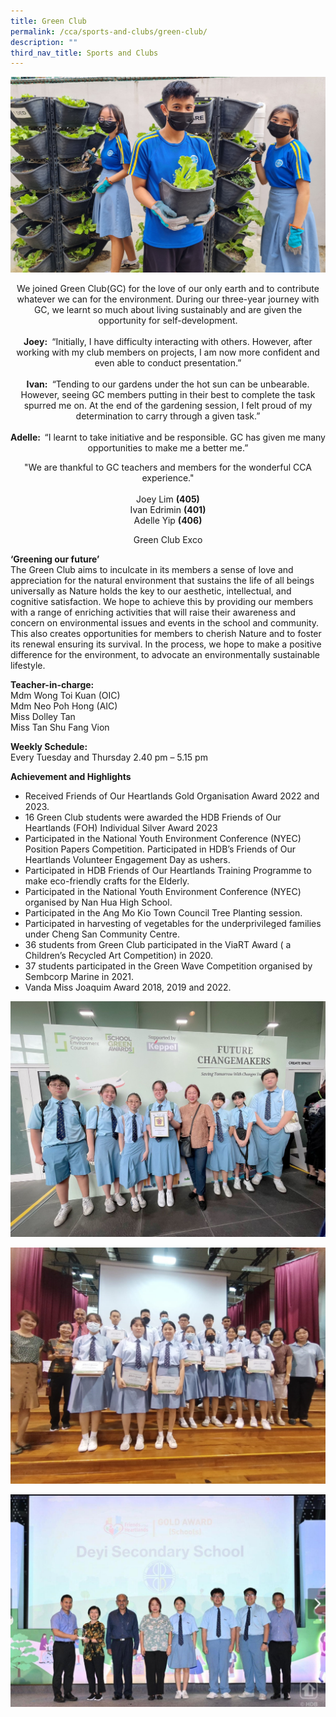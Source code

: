 ```yaml
---
title: Green Club
permalink: /cca/sports-and-clubs/green-club/
description: ""
third_nav_title: Sports and Clubs
---
```

![](/images/CCA/Sports%20and%20Clubs/Green%20Club/Clubs-Green%20Club.jpg)
<center>
We joined Green Club(GC) for the love of our only earth and to contribute whatever we can for the environment. During our three-year journey with GC, we learnt so much about living sustainably and are given the opportunity for self-development.  
<br><br>
<strong> Joey: </strong>&nbsp;“Initially, I have difficulty interacting with others. However, after working with my club members on projects, I am now more confident and even able to conduct presentation.”
<br><br>
<strong> Ivan: </strong>&nbsp;“Tending to our gardens under the hot sun can be unbearable. However, seeing GC members putting in their best to complete the task spurred me on. At the end of the gardening session, I felt proud of my determination to carry through a given task.”
<br><br>
<strong>Adelle:&nbsp; </strong>“I learnt to take initiative and be responsible. GC has given me many opportunities to make me a better me.”

"We are thankful to GC teachers and members for the wonderful CCA experience."
<br><br>
Joey Lim <strong>(405) </strong> <br>
Ivan Edrimin <strong>(401) </strong> <br>
Adelle Yip <strong>(406) </strong> <br>

Green Club Exco
</center>

**‘Greening our future’** <br>
The Green Club aims to inculcate in its members a sense of love and appreciation for the natural environment that sustains the life of all beings universally as Nature holds the key to our aesthetic, intellectual, and cognitive satisfaction. We hope to achieve this by providing our members with a range of enriching activities that will raise their awareness and concern on environmental issues and events in the school and community. This also creates opportunities for members to cherish Nature and to foster its renewal ensuring its survival. In the process, we hope to make a positive difference for the environment, to advocate an environmentally sustainable lifestyle.

**Teacher-in-charge:** <br>
Mdm Wong Toi Kuan&nbsp;(OIC) <br>
Mdm Neo Poh Hong (AIC)&nbsp;<br>
Miss Dolley Tan <br>
Miss&nbsp;Tan Shu Fang Vion  

  
**Weekly Schedule:** <br>
Every Tuesday and Thursday 2.40 pm – 5.15 pm   

**Achievement and Highlights**<br>
* Received Friends of Our Heartlands Gold Organisation Award 2022 and 2023. 
* 16 Green Club students were awarded the HDB Friends of Our Heartlands (FOH) Individual Silver Award 2023
* Participated in the National Youth Environment Conference (NYEC) Position Papers Competition.&nbsp;Participated in HDB’s Friends of Our Heartlands Volunteer Engagement Day as ushers.
* Participated in HDB Friends of Our Heartlands Training Programme to make eco-friendly crafts for the Elderly.
* Participated in the National Youth Environment Conference (NYEC) organised by Nan Hua High School. 
* Participated in the Ang Mo Kio Town Council Tree Planting session. 
* Participated in harvesting of vegetables for the underprivileged families under Cheng San Community Centre. 
* 36 students from Green Club participated in the ViaRT Award ( a Children’s Recycled Art Competition) in 2020.  
* 37 students participated in the Green Wave Competition organised by Sembcorp Marine in 2021. 
* Vanda Miss Joaquim Award 2018, 2019 and 2022. 

![](/images/CCA/Sports%20and%20Clubs/Green%20Club/2022%20green%20club_vanda%20miss%20joaquim%20award%202022%20.jfif)

![](/images/CCA/Sports%20and%20Clubs/Green%20Club/2023_green_club%20hdb%20(foh)%20individual%20silver%20award_16%20students.jpg)

![](/images/CCA/Sports%20and%20Clubs/Green%20Club/2023_green_club_friends%20of%20our%20heartlands%20gold%20award.jpg)

<!--<iframe src="https://docs.google.com/presentation/d/e/2PACX-1vSqBRAbnTdl14GCQZUk_pKy1ayaelR54IDDJFA6yGnkRVmwTO373BKyK1QgADkico8xs_jOj7roG5yW/embed?start=false&amp;loop=true&amp;delayms=10000" frameborder="0" width="600" height="500" allowfullscreen="true"></iframe>  -->